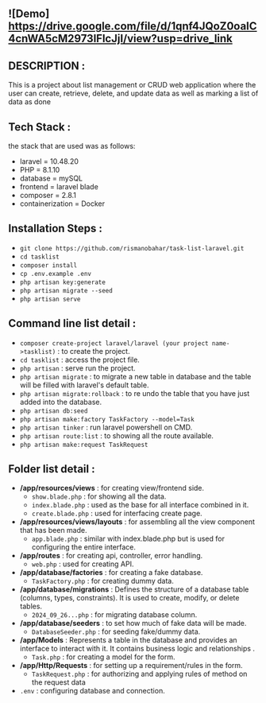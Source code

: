 ## ![Demo] https://drive.google.com/file/d/1qnf4JQoZ0oaIC4cnWA5cM2973lFlcJjI/view?usp=drive_link

## DESCRIPTION : 
This is a project about list management or CRUD web application where the user can create, retrieve, delete, and update data as well as marking a list of data as done

## Tech Stack :
the stack that are used was as follows:
- laravel = 10.48.20
- PHP = 8.1.10
- database = mySQL
- frontend = laravel blade
- composer = 2.8.1
- containerization = Docker

## Installation Steps :
- `git clone https://github.com/rismanobahar/task-list-laravel.git`
- `cd tasklist`
- `composer install`
- `cp .env.example .env`
- `php artisan key:generate`
- `php artisan migrate --seed`
- `php artisan serve`

## Command line list detail :
- `composer create-project laravel/laravel (your project name->tasklist)` : to create the project.
- `cd tasklist` : access the project file.
- `php artisan` : serve run the project.
- `php artisan migrate` : to migrate a new table in database and the table will be filled with laravel's default table.
- `php artisan migrate:rollback` : to re undo the table that you have just added into the database.
- `php artisan db:seed`
- `php artisan make:factory TaskFactory --model=Task`
- `php artisan tinker` : run laravel powershell on CMD.
- `php artisan route:list` : to showing all the route available.
-  `php artisan make:request TaskRequest`

## Folder list detail :
- **/app/resources/views** : for creating view/frontend side.
    - `show.blade.php` : for showing all the data.
    - `index.blade.php`  : used as the base for all interface combined in it.
    - `create.blade.php`  : used for interfacing create page.
- **/app/resources/views/layouts** : for assembling all the view component that has been made.
    - `app.blade.php`  : similar with index.blade.php but is used for configuring the entire interface.
- **/app/routes** : for creating api, controller, error handling.
    - `web.php`  : used for creating API.
- **/app/database/factories** : for creating a fake database.
    - `TaskFactory.php`  : for creating dummy data.
- **/app/database/migrations** : Defines the structure of a database table (columns, types, constraints). It is used to create, modify, or delete tables.
    - `2024_09_26...php`  : for migrating database column.
- **/app/database/seeders** : to set how much of fake data will be made.
    - `DatabaseSeeder.php`  : for seeding fake/dummy data.
- **/app/Models** : Represents a table in the database and provides an interface to interact with it. It contains business logic and relationships .
    - `Task.php`  : for creating a model for the form.
- **/app/Http/Requests** : for setting up a requirement/rules in the form.
    - `TaskRequest.php` : for authorizing and applying rules of method on the request data
- `.env` : configuring database and connection.
